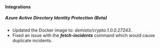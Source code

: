 
#### Integrations
##### Azure Active Directory Identity Protection (Beta)
- Updated the Docker image to: *demisto/crypto:1.0.0.27243*.
- Fixed an issue with the ***fetch-incidents*** command which would cause duplicate incidents.